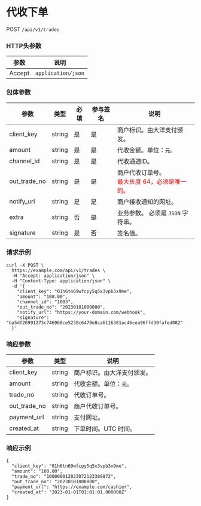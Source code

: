 # 代收下单

POST `/api/v1/trades`

### HTTP头参数 <Badge type="tip" text="Header" vertical="top" />

| 参数     | 说明                 |       
|--------|--------------------|
| Accept | `application/json` | 

### 包体参数 <Badge type="tip" text="Body" vertical="top" />

| 参数           | 类型     | 必填 | 参与签名 | 说明                                                          |                   
|--------------|--------|----|------|-------------------------------------------------------------|
| client_key   | string | 是  | 是    | 商户标识。由大洋支付颁发。                                               |                   
| amount       | string | 是  | 是    | 代收金额。单位：`元`。                                                |                   
| channel_id   | string | 是  | 是    | 代收通道ID。                                                     |
| out_trade_no | string | 是  | 是    | 商户代收订单号。<br><span style="color: red">最大长度 64，必须是唯一的。</span> |                   
| notify_url   | string | 是  | 是    | 商户接收通知的网址。                                                  |                   |              
| extra        | string | 否  | 是    | 业务参数。 必须是 `JSON` 字符串。                                       |                   
| signature    | string | 是  | 否    | 签名值。                                                        |

### 请求示例

```shell{8}
curl -X POST \
  https://example.com/api/v1/trades \
  -H "Accept: application/json" \
  -H "Content-Type: application/json" \
  -d '{
    "client_key": "01h6tn69wfcpy5q5x3vpb3x9me",
    "amount": "100.00",
    "channel_id": "1003",
    "out_trade_no": "20230101000000",
    "notify_url": "https://your-domain.com/webhook",
    "signature": "ba5df26991273c746960ce5238c6479e8ca6116381ac46cea96ffd30fafed082"
  }'
```

### 响应参数
| 参数           | 类型     | 说明            | 
|--------------|--------|---------------|
| client_key   | string | 商户标识。由大洋支付颁发。 |
| amount       | string | 代收金额。单位：`元`。  |
| trade_no     | string | 代收订单号。        |
| out_trade_no | string | 商户代收订单号。      |
| payment_url  | string | 支付网址。         |
| created_at   | string | 下单时间。UTC 时间。  |

### 响应示例

```json{4,6}
{
  "client_key": "01h6tn69wfcpy5q5x3vpb3x9me",
  "amount": "100.00",
  "trade_no": "100000012023072123389872",
  "out_trade_no": "20230101000000",
  "payment_url": "https://example.com/cashier",
  "created_at": "2023-01-01T01:01:01.000000Z"
}
```
